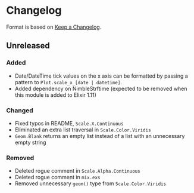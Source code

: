 # Changelog

Format is based on [Keep a Changelog](https://keepachangelog.com/en/1.0.0/).

## Unreleased

### Added

- Date/DateTime tick values on the x axis can be formatted by passing a pattern
to `Plot.scale_x_[date | datetime]`.
- Added dependency on NimbleStrftime (expected to be removed when this module is added to Elixir 1.11)

### Changed

- Fixed typos in README, `Scale.X.Continuous`
- Eliminated an extra list traversal in `Scale.Color.Viridis`
- `Geom.Blank` returns an empty list instead of a list with an unnecessary empty string

### Removed 

- Deleted rogue comment in `Scale.Alpha.Continuous`
- Deleted rogue comment in `mix.exs`
- Removed unnecessary `geom()` type from `Scale.Color.Viridis`

